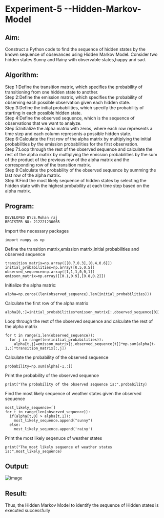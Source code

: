 # Experiment-5 --Hidden-Markov-Model

## Aim:
 Construct a Python code to find the sequence of hidden states by the known sequence of obsevances using Hidden Markov Model. Consider two hidden states Sunny and Rainy with observable states,happy and sad. 
## Algorithm:
Step 1:Define the transition matrix, which specifies the probability of transitioning from one hidden state to another.</br>
Step 2:Define the emission matrix, which specifies the probability of observing each possible observation given each hidden state.</br>
Step 3:Define the initial probabilities, which specify the probability of starting in each possible hidden state.</br>
Step 4:Define the observed sequence, which is the sequence of observations that we want to analyze.</br>
Step 5:Initialize the alpha matrix with zeros, where each row represents a time step and each column represents a possible hidden state.</br>
Step 6:Calculate the first row of the alpha matrix by multiplying the initial probabilities by the emission probabilities for the first observation.</br>
Step 7:Loop through the rest of the observed sequence and calculate the rest of the alpha matrix by multiplying the emission probabilities by the sum of the product of the previous row of the alpha matrix and the corresponding row of the transition matrix.</br>
Step 8:Calculate the probability of the observed sequence by summing the last row of the alpha matrix.</br>
Step 9:Find the most likely sequence of hidden states by selecting the hidden state with the highest probability at each time step based on the alpha matrix.</br>

##  Program:
```
DEVELOPED BY:S.Mohan raj
REGISTER NO: 212221230065
```
Import the necessary packages
```
import numpy as np
```
Define the transition matrix,emission matrix,initial probabilities and observed sequence
```
transition_matrix=np.array([[0.7,0.3],[0.4,0.6]])
initial_probabilities=np.array([0.5,0.5])
observed_sequence=np.array([1,1,1,0,0,1])
emisson_matrix=np.array([[0.1,0.9],[0.8,0.2]])
```
Initialize the alpha matrix:
```
alpha=np.zeros((len(observed_sequence),len(initial_probabilities)))
```
Calculate the first row of the alpha matrix
```
alpha[0,:]=initial_probabilities*emisson_matrix[:,observed_sequence[0]]
```
Loop through the rest of the observed sequence and calculate the rest of the alpha matrix
```
for t in range(1,len(observed_sequence)):
  for j in range(len(initial_probabilities)):
    alpha[t,j]=emisson_matrix[j,observed_sequence[t]]*np.sum(alpha[t-1,:]*transition_matrix[:,j])
```
Calculate the probability of the observed sequence
```
probability=np.sum(alpha[-1,:])
```
Print the probability of the observed sequence
```
print("The probability of the observed sequence is:",probability)
```
Find the most likely sequence of weather states given the observed sequence
```
most_likely_sequence=[]
for t in range(len(observed_sequence)):
  if(alpha[t,0] > alpha[t,1]):
    most_likely_sequence.append("sunny")
  else:
    most_likely_sequence.append('rainy')
```
Print the most likely seqenuce of weather states
```
print("The most likely sequence of weather states is:",most_likely_sequence)
```



## Output:
![image](https://github.com/amurthavaahininagarajan/Experiment-3--Hidden-Markov-Model/assets/118679102/6d7d0a3a-6b09-464a-a481-325860e3e3d7)





## Result:

Thus, the Hidden Markov Model to identify the sequence of Hidden states  is executed successfully 
